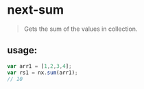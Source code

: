 # next-sum
> Gets the sum of the values in collection.


## usage:
```js
var arr1 = [1,2,3,4];
var rs1 = nx.sum(arr1);
// 10
```
